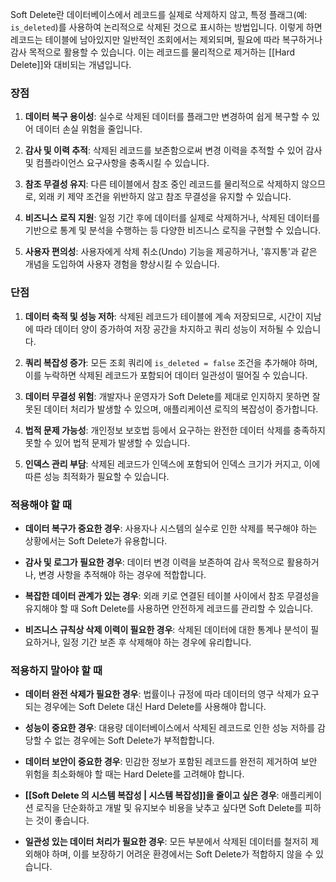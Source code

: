 Soft Delete란 데이터베이스에서 레코드를 실제로 삭제하지 않고, 특정 플래그(예: `is_deleted`)를 사용하여 논리적으로 삭제된 것으로 표시하는 방법입니다.  이렇게 하면 레코드는 테이블에 남아있지만 일반적인 조회에서는 제외되며, 필요에 따라 복구하거나 감사 목적으로 활용할 수 있습니다. 이는 레코드를 물리적으로 제거하는 [[Hard Delete]]와 대비되는 개념입니다.

### 장점
1. **데이터 복구 용이성**: 실수로 삭제된 데이터를 플래그만 변경하여 쉽게 복구할 수 있어 데이터 손실 위험을 줄입니다.
    
2. **감사 및 이력 추적**: 삭제된 레코드를 보존함으로써 변경 이력을 추적할 수 있어 감사 및 컴플라이언스 요구사항을 충족시킬 수 있습니다.
    
3. **참조 무결성 유지**: 다른 테이블에서 참조 중인 레코드를 물리적으로 삭제하지 않으므로, 외래 키 제약 조건을 위반하지 않고 참조 무결성을 유지할 수 있습니다.
    
4. **비즈니스 로직 지원**: 일정 기간 후에 데이터를 실제로 삭제하거나, 삭제된 데이터를 기반으로 통계 및 분석을 수행하는 등 다양한 비즈니스 로직을 구현할 수 있습니다.
    
5. **사용자 편의성**: 사용자에게 삭제 취소(Undo) 기능을 제공하거나, '휴지통'과 같은 개념을 도입하여 사용자 경험을 향상시킬 수 있습니다.

### 단점
1. **데이터 축적 및 성능 저하**: 삭제된 레코드가 테이블에 계속 저장되므로, 시간이 지남에 따라 데이터 양이 증가하여 저장 공간을 차지하고 쿼리 성능이 저하될 수 있습니다.
    
2. **쿼리 복잡성 증가**: 모든 조회 쿼리에 `is_deleted = false` 조건을 추가해야 하며, 이를 누락하면 삭제된 레코드가 포함되어 데이터 일관성이 떨어질 수 있습니다.
    
3. **데이터 무결성 위험**: 개발자나 운영자가 Soft Delete를 제대로 인지하지 못하면 잘못된 데이터 처리가 발생할 수 있으며, 애플리케이션 로직의 복잡성이 증가합니다.
    
4. **법적 문제 가능성**: 개인정보 보호법 등에서 요구하는 완전한 데이터 삭제를 충족하지 못할 수 있어 법적 문제가 발생할 수 있습니다.
    
5. **인덱스 관리 부담**: 삭제된 레코드가 인덱스에 포함되어 인덱스 크기가 커지고, 이에 따른 성능 최적화가 필요할 수 있습니다.

### 적용해야 할 때
- **데이터 복구가 중요한 경우**: 사용자나 시스템의 실수로 인한 삭제를 복구해야 하는 상황에서는 Soft Delete가 유용합니다.
    
- **감사 및 로그가 필요한 경우**: 데이터 변경 이력을 보존하여 감사 목적으로 활용하거나, 변경 사항을 추적해야 하는 경우에 적합합니다.
    
- **복잡한 데이터 관계가 있는 경우**: 외래 키로 연결된 테이블 사이에서 참조 무결성을 유지해야 할 때 Soft Delete를 사용하면 안전하게 레코드를 관리할 수 있습니다.
    
- **비즈니스 규칙상 삭제 이력이 필요한 경우**: 삭제된 데이터에 대한 통계나 분석이 필요하거나, 일정 기간 보존 후 삭제해야 하는 경우에 유리합니다.

### 적용하지 말아야 할 때
- **데이터 완전 삭제가 필요한 경우**: 법률이나 규정에 따라 데이터의 영구 삭제가 요구되는 경우에는 Soft Delete 대신 Hard Delete를 사용해야 합니다.
    
- **성능이 중요한 경우**: 대용량 데이터베이스에서 삭제된 레코드로 인한 성능 저하를 감당할 수 없는 경우에는 Soft Delete가 부적합합니다.
    
- **데이터 보안이 중요한 경우**: 민감한 정보가 포함된 레코드를 완전히 제거하여 보안 위험을 최소화해야 할 때는 Hard Delete를 고려해야 합니다.
    
- **[[Soft Delete 의 시스템 복잡성 | 시스템 복잡성]]을 줄이고 싶은 경우**: 애플리케이션 로직을 단순화하고 개발 및 유지보수 비용을 낮추고 싶다면 Soft Delete를 피하는 것이 좋습니다.
    
- **일관성 있는 데이터 처리가 필요한 경우**: 모든 부분에서 삭제된 데이터를 철저히 제외해야 하며, 이를 보장하기 어려운 환경에서는 Soft Delete가 적합하지 않을 수 있습니다.